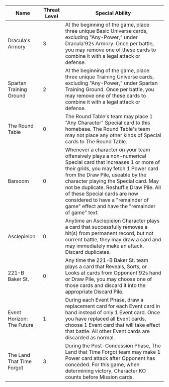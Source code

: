 | Name | Threat Level | Special Ability |
|----|------------|---------------|
| Dracula's Armory | 3 | At the beginning of the game, place three unique Basic Universe cards, excluding "Any-Power," under Dracula\'92s Armory. Once per battle, you may remove one of these cards to combine it with a legal attack or defense. |
| Spartan Training Ground | 2 | At the beginning of the game, place three unique Training Universe cards, excluding "Any-Power," under Spartan Training Ground. Once per battle, you may remove one of these cards to combine it with a legal attack or defense. |
| The Round Table | 0 | The Round Table's team may place 1 "Any Character" Special card to this homebase. The Round Table's team may not place any other kinds of Special cards to The Round Table. |
| Barsoom | 0 | Whenever a character on your team offensively plays a non-numerical Special card that increases 1 or more of their grids, you may fetch 1 Power card from the Draw Pile, useable by the character playing the Special card. May not be duplicate. Reshuffle Draw Pile. All of these Special cards are now considered to have a "remainder of game" effect and have the "remainder of game" text. |
| Asclepieion | 0 | Anytime an Asclepieion Character plays a card that successfully removes a hit(s) from permanent record, but not current battle, they may draw a card and may immediately make an attack. Discard duplicates. |
| 221-B Baker St. | 0 | Any time the 221-B Baker St. team plays a card that Reveals, Sorts, or Looks at cards from Opponent\'92s hand or Draw Pile, you may choose one of those cards and discard it into the appropriate Discard Pile. |
| Event Horizon: The Future | 1 | During each Event Phase, draw a replacement card for each Event card in hand instead of only 1 Event card. Once you have replaced all Event cards, choose 1 Event card that will take effect that battle. All other Event cards are discarded as normal. |
| The Land That Time Forgot | 3 | During the Post-Concession Phase, The Land that Time Forgot team may make 1 Power card attack after Opponent has conceded. For this game, when determining victory, Character KO counts before Mission cards. |